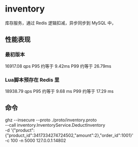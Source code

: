 # inventory

库存服务，通过 Redis 逻辑扣减，异步同步到 MySQL 中，

## 性能表现

### 最初版本
16917.08 qps
P95 约等于 9.42ms
P99 约等于 26.79ms

### Lua脚本预存在 Redis 里
18938.79 qps
P95 约等于 9.68 ms
P99 约等于 17.29 ms

## 命令

ghz --insecure --proto ./proto/inventory.proto \
  --call inventory.InventoryService.DeductInventory \
  -d '{"product":{"product_id":3417334274724502,"amount":2},"order_id":1001}' \
  -c 100 -n 5000 127.0.0.1:14802